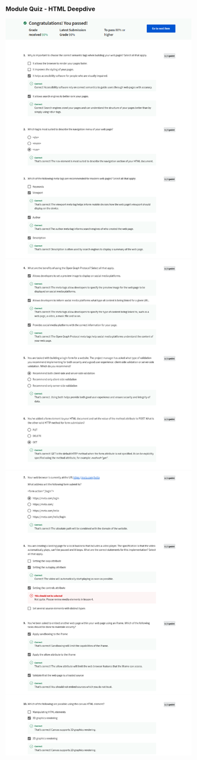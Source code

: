 ### Module Quiz - HTML Deepdive

![](C4-HTML-and-CSS-in-depth/week1/module-quiz-HTML-deepdive/ss1.png)
![](C4-HTML-and-CSS-in-depth/week1/module-quiz-HTML-deepdive/ss2.png)
![](C4-HTML-and-CSS-in-depth/week1/module-quiz-HTML-deepdive/ss3.png)
![](C4-HTML-and-CSS-in-depth/week1/module-quiz-HTML-deepdive/ss4.png)